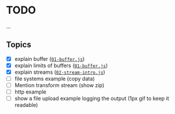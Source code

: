 # TODO

...

## Topics

  - [x] explain buffer ([`01-buffer.js`](./01-buffer.js))
  - [x] explain limits of buffers ([`01-buffer.js`](./01-buffer.js))
  - [x] explain streams ([`02-stream-intro.js`](./02-stream-intro.js))
  - [ ] file systems example (copy data)
  - [ ] Mention transform stream (show zip)
  - [ ] http example
  - [ ] show a file upload example logging the output (1px gif to keep it readable)